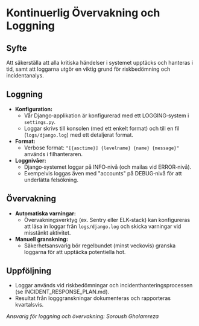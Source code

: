 # Kontinuerlig Övervakning och Loggning

## Syfte
Att säkerställa att alla kritiska händelser i systemet upptäcks och hanteras i tid, samt att loggarna utgör en viktig grund för riskbedömning och incidentanalys.

## Loggning
- **Konfiguration:**  
  - Vår Django‑applikation är konfigurerad med ett LOGGING‑system i `settings.py`.  
  - Loggar skrivs till konsolen (med ett enkelt format) och till en fil (`logs/django.log`) med ett detaljerat format.
- **Format:**  
  - Verbose format: `"[{asctime}] {levelname} {name} {message}"` används i filhanteraren.
- **Loggnivåer:**  
  - Django‑systemet loggar på INFO‑nivå (och mailas vid ERROR‑nivå).
  - Exempelvis loggas även med "accounts" på DEBUG‑nivå för att underlätta felsökning.

## Övervakning
- **Automatiska varningar:**  
  - Övervakningsverktyg (ex. Sentry eller ELK‑stack) kan konfigureras att läsa in loggar från `logs/django.log` och skicka varningar vid misstänkt aktivitet.
- **Manuell granskning:**  
  - Säkerhetsansvarig bör regelbundet (minst veckovis) granska loggarna för att upptäcka potentiella hot.

## Uppföljning
- Loggar används vid riskbedömningar och incidenthanteringsprocessen (se INCIDENT_RESPONSE_PLAN.md).
- Resultat från logggranskningar dokumenteras och rapporteras kvartalsvis.

*Ansvarig för loggning och övervakning: Soroush Gholamreza*
